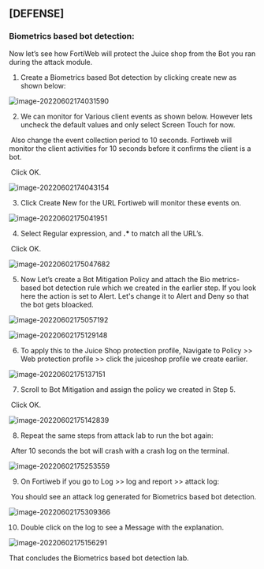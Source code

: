 ## [DEFENSE]

### Biometrics based bot detection:



Now let’s see how FortiWeb will protect the Juice shop from the Bot you ran during the attack module.

1) Create a Biometrics based Bot detection by clicking create new as shown below:

![image-20220602174031590](image-20220602174031590.png)

 

2. We can monitor for Various client events as shown below. However lets uncheck the default values and only select Screen Touch for now. 

​        Also change the event collection period to 10 seconds. Fortiweb will	             		monitor the client activities for 10 seconds before it confirms the client is 		a bot. 

​		Click OK.

![image-20220602174043154](image-20220602174043154.png)

3) Click Create New for the URL Fortiweb will monitor these events on. 

![image-20220602175041951](image-20220602175041951.png)

 

4) Select Regular expression, and **.\*** to match all the URL’s. 

​		Click OK.

![image-20220602175047682](image-20220602175047682.png)

5) Now Let’s create a Bot Mitigation Policy and attach the Bio metrics-based bot detection rule which we created in the earlier step. If you look here the action is set to Alert. Let's change it to Alert and Deny so that the bot gets bloacked. 

![image-20220602175057192](image-20220602175057192.png)



![image-20220602175129148](image-20220602175129148.png)



6) To apply this to the Juice Shop protection profile, Navigate to Policy >> Web protection profile >> click the juiceshop profile we create earlier. 

![image-20220602175137151](image-20220602175137151.png)


7. Scroll to Bot Mitigation and assign the policy we created in Step 5. 

​		Click OK.

![image-20220602175142839](image-20220602175142839.png)

8. Repeat the same steps from attack lab to run the bot again:

​		After 10 seconds the bot will crash with a crash log on the terminal. 

![image-20220602175253559](image-20220602175253559.png)

9. On Fortiweb if you go to Log >> log and report >> attack log: 

​		You should see an attack log generated for Biometrics based bot detection. 

![image-20220602175309366](image-20220602175309366.png) 

10. Double click on the log to see a Message with the explanation.

![image-20220602175156291](image-20220602175156291.png)

That concludes the Biometrics based bot detection lab. 

